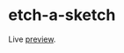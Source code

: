 # etch-a-sketch

Live [preview](https://bumblebee211196.github.io/the-odin-project/etch-a-sketch/index.html).
